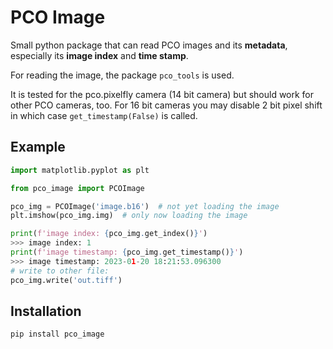 # PCO Image

Small python package that can read PCO images and its **metadata**, especially its **image index** and **time stamp**.

For reading the image, the package `pco_tools` is used.

It is tested for the pco.pixelfly camera (14 bit camera) but should work for other PCO cameras, too. For 
16 bit cameras you may disable 2 bit pixel shift in which case `get_timestamp(False)` is called.

## Example

````python
import matplotlib.pyplot as plt

from pco_image import PCOImage

pco_img = PCOImage('image.b16')  # not yet loading the image
plt.imshow(pco_img.img)  # only now loading the image

print(f'image index: {pco_img.get_index()}')
>>> image index: 1
print(f'image timestamp: {pco_img.get_timestamp()}')
>>> image timestamp: 2023-01-20 18:21:53.096300
# write to other file:
pco_img.write('out.tiff')

````

## Installation

```bash
pip install pco_image
```